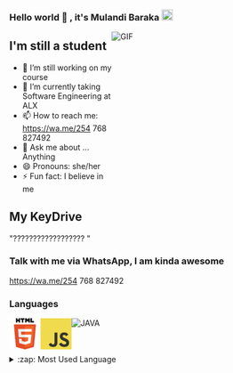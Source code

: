 ### Hello world 👋 , it's Mulandi Baraka <img src="https://user-images.githubusercontent.com/95022425/171900564-34226f20-4889-4b3a-9254-4cc7990eca87.png" width="20" height="20" />


<img align="right" alt="GIF" src="https://user-images.githubusercontent.com/95022425/171838954-3aa3e4ff-0e24-409f-b3f6-f45d0be8f6a1.gif" width="320" height="320" />

## I'm still a student 

- 🔭 I’m still working on my course
- 🌱 I’m currently taking Software Engineering at ALX
- 📫 How to reach me: https://wa.me/254 768 827492
-  💬 Ask me about ... Anything
- 😄 Pronouns:  she/her
- ⚡ Fun fact: I believe in me

## My KeyDrive
"?????????????????? "

### Talk with me via WhatsApp, I am kinda awesome 
https://wa.me/254 768 827492

### Languages

<img align="left" alt="HTML5" width="56px" src="https://raw.githubusercontent.com/github/explore/80688e429a7d4ef2fca1e82350fe8e3517d3494d/topics/html/html.png" />
<img align="left" alt="JavaScript" width="56px" src="https://raw.githubusercontent.com/github/explore/80688e429a7d4ef2fca1e82350fe8e3517d3494d/topics/javascript/javascript.png" />
<img align="left" alt="JAVA" width="56px" src="https://dev.java/assets/images/java-logo-vert-blk.png" />

<br> <br> <br>
<details>
  <summary>:zap: Most Used Language</summary>
<img align="left" alt="Anna's GitHub Top Languages" src="https://github-readme-stats.vercel.app/api/top-langs/?username=brandonladen" />
  </details>
